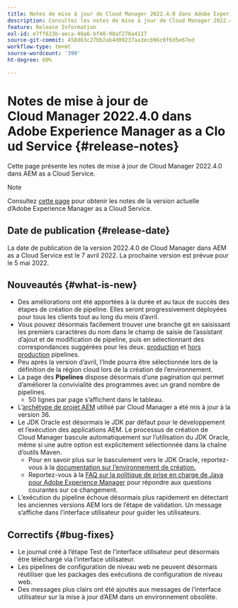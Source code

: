 ```yaml
---
title: Notes de mise à jour de Cloud Manager 2022.4.0 dans Adobe Experience Manager as a Cloud Service
description: Consultez les notes de mise à jour de Cloud Manager 2022.4.0 dans AEM as a Cloud Service.
feature: Release Information
exl-id: e7ff623b-aeca-40a6-bf48-98af270a4117
source-git-commit: 458d63c27bb2ab4d09237aa3ecb96c0f6d5e67ed
workflow-type: tm+mt
source-wordcount: '399'
ht-degree: 60%

---
```


# Notes de mise à jour de Cloud Manager 2022.4.0 dans Adobe Experience Manager as a Cloud Service {#release-notes}

Cette page présente les notes de mise à jour de Cloud Manager 2022.4.0 dans AEM as a Cloud Service.

>[!NOTE]
>
>Consultez [cette page](/help/release-notes/release-notes-cloud/release-notes-current.md) pour obtenir les notes de la version actuelle d’Adobe Experience Manager as a Cloud Service.

## Date de publication {#release-date}

La date de publication de la version 2022.4.0 de Cloud Manager dans AEM as a Cloud Service est le 7 avril 2022. La prochaine version est prévue pour le 5 mai 2022.

## Nouveautés {#what-is-new}

* Des améliorations ont été apportées à la durée et au taux de succès des étapes de création de pipeline. Elles seront progressivement déployées pour tous les clients tout au long du mois d’avril.
* Vous pouvez désormais facilement trouver une branche git en saisissant les premiers caractères du nom dans le champ de saisie de l’assistant d’ajout et de modification de pipeline, puis en sélectionnant des correspondances suggérées pour les deux. [production](/help/implementing/cloud-manager/configuring-pipelines/configuring-production-pipelines.md) et [hors production](/help/implementing/cloud-manager/configuring-pipelines/configuring-non-production-pipelines.md) pipelines.
* Peu après la version d’avril, l’Inde pourra être sélectionnée lors de la définition de la région cloud lors de la création de l’environnement.
* La page des **Pipelines** dispose désormais d’une pagination qui permet d’améliorer la convivialité des programmes avec un grand nombre de pipelines.
   * 50 lignes par page s’affichent dans le tableau.
* L’[archétype de projet AEM](https://experienceleague.adobe.com/docs/experience-manager-core-components/using/developing/archetype/overview.html?lang=fr) utilisé par Cloud Manager a été mis à jour à la version 36.
* Le JDK Oracle est désormais le JDK par défaut pour le développement et l’exécution des applications AEM. Le processus de création de Cloud Manager bascule automatiquement sur l’utilisation du JDK Oracle, même si une autre option est explicitement sélectionnée dans la chaîne d’outils Maven.
   * Pour en savoir plus sur le basculement vers le JDK Oracle, reportez-vous à la [documentation sur l’environnement de création.](/help/implementing/cloud-manager/getting-access-to-aem-in-cloud/build-environment-details.md#using-java-support)
   * Reportez-vous à la [FAQ sur la politique de prise en charge de Java pour Adobe Experience Manager](https://experienceleague.adobe.com/docs/experience-manager-65/assets/Java_Policy_for_Adobe_Experience_Manager.pdf) pour répondre aux questions courantes sur ce changement.
* L’exécution du pipeline échoue désormais plus rapidement en détectant les anciennes versions AEM lors de l’étape de validation. Un message s’affiche dans l’interface utilisateur pour guider les utilisateurs.

## Correctifs {#bug-fixes}

* Le journal créé à l’étape Test de l’interface utilisateur peut désormais être téléchargé via l’interface utilisateur.
* Les pipelines de configuration de niveau web ne peuvent désormais réutiliser que les packages des exécutions de configuration de niveau web.
* Des messages plus clairs ont été ajoutés aux messages de l’interface utilisateur sur la mise à jour d’AEM dans un environnement obsolète.
